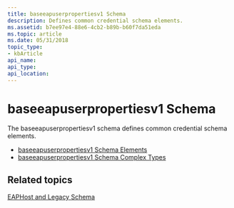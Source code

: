 ```yaml
---
title: baseeapuserpropertiesv1 Schema
description: Defines common credential schema elements.
ms.assetid: b7ee97e4-88e6-4cb2-b89b-b60f7da51eda
ms.topic: article
ms.date: 05/31/2018
topic_type: 
- kbArticle
api_name: 
api_type: 
api_location: 
---
```


# baseeapuserpropertiesv1 Schema

The baseeapuserpropertiesv1 schema defines common credential schema elements.

-   [baseeapuserpropertiesv1 Schema Elements](baseeapuserpropertiesv1schema-elements.md)
-   [baseeapuserpropertiesv1 Schema Complex Types](baseeapuserpropertiesv1schema-complex-types.md)

## Related topics

<dl> <dt>

[EAPHost and Legacy Schema](eaphost-schemas.md)
</dt> </dl>

 

 




